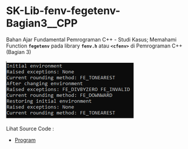 # SK-Lib-fenv-fegetenv-Bagian3__CPP
Bahan Ajar Fundamental Pemrograman C++ - Studi Kasus; Memahami Function <code><b>fegetenv</b></code> pada library <code><b>fenv.h</b></code> atau <code><b>&lt;cfenv></b></code> di Pemrograman C++ (Bagian 3)<br><br>
<img src="https://github.com/RizkyKhapidsyah/SK-Lib-fenv-fegetenv-Bagian3__CPP/blob/master/SK-Lib-fenv-fegetenv-Bagian3__CPP/Result/001.PNG"><br><br>
Lihat Source Code : <br>
- <a href="https://github.com/RizkyKhapidsyah/SK-Lib-fenv-fegetenv-Bagian3__CPP/blob/master/SK-Lib-fenv-fegetenv-Bagian3__CPP/Source.cpp">Program</a>
